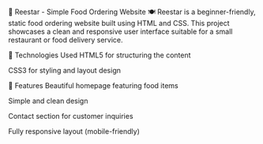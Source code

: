 📌 Reestar - Simple Food Ordering Website 🍽️
Reestar is a beginner-friendly, static food ordering website built using HTML and CSS. This project showcases a clean and responsive user interface suitable for a small restaurant or food delivery service.

🔧 Technologies Used
HTML5 for structuring the content

CSS3 for styling and layout design

🌟 Features
Beautiful homepage featuring food items

Simple and clean design

Contact section for customer inquiries

Fully responsive layout (mobile-friendly)
